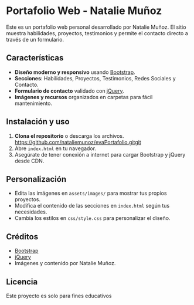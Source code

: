 # Portafolio Web - Natalie Muñoz

Este es un portafolio web personal desarrollado por Natalie Muñoz. El sitio muestra habilidades, proyectos, testimonios y permite el contacto directo a través de un formulario.

## Características

- **Diseño moderno y responsivo** usando [Bootstrap](https://getbootstrap.com/).
- **Secciones**: Habilidades, Proyectos, Testimonios, Redes Sociales y Contacto.
- **Formulario de contacto** validado con [jQuery](https://jquery.com/).
- **Imágenes y recursos** organizados en carpetas para fácil mantenimiento.


## Instalación y uso

1. **Clona el repositorio** o descarga los archivos.
https://github.com/nataliemunoz/evaPortafolio.gitgit
2. Abre `index.html` en tu navegador.
3. Asegúrate de tener conexión a internet para cargar Bootstrap y jQuery desde CDN.

## Personalización

- Edita las imágenes en `assets/images/` para mostrar tus propios proyectos.
- Modifica el contenido de las secciones en `index.html` según tus necesidades.
- Cambia los estilos en `css/style.css` para personalizar el diseño.

## Créditos

- [Bootstrap](https://getbootstrap.com/)
- [jQuery](https://jquery.com/)
- Imágenes y contenido por Natalie Muñoz.

## Licencia

Este proyecto es solo para fines educativos